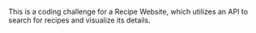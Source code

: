 This is a coding challenge for a Recipe Website, which utilizes an API to search for recipes and visualize its details.
